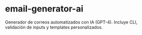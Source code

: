 # email-generator-ai
Generador de correos automatizados con IA (GPT-4).  Incluye CLI, validación de inputs  y templates personalizados.
